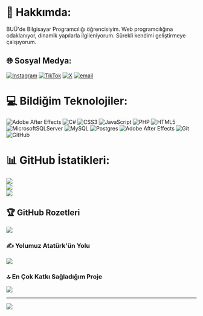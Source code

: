 # 💫 Hakkımda:
BUÜ'de Bilgisayar Programcılığı öğrencisiyim. Web programcılığına odaklanıyor, dinamik yapılarla ilgileniyorum. Sürekli kendimi geliştirmeye çalışıyorum.


## 🌐 Sosyal Medya:
[![Instagram](https://img.shields.io/badge/Instagram-%23E4405F.svg?logo=Instagram&logoColor=white)](https://instagram.com/furkanksknn_) [![TikTok](https://img.shields.io/badge/TikTok-%23000000.svg?logo=TikTok&logoColor=white)](https://tiktok.com/@Barbarostarr) [![X](https://img.shields.io/badge/X-black.svg?logo=X&logoColor=white)](https://x.com/Barbarostarr) [![email](https://img.shields.io/badge/Email-D14836?logo=gmail&logoColor=white)](mailto:furkankeskin1678@gmail.com) 

# 💻 Bildiğim Teknolojiler:
![Adobe After Effects](https://img.shields.io/badge/Adobe%20After%20Effects-9999FF.svg?style=for-the-badge&logo=Adobe%20After%20Effects&logoColor=white) ![C#](https://img.shields.io/badge/c%23-%23239120.svg?style=for-the-badge&logo=csharp&logoColor=white) ![CSS3](https://img.shields.io/badge/css3-%231572B6.svg?style=for-the-badge&logo=css3&logoColor=white) ![JavaScript](https://img.shields.io/badge/javascript-%23323330.svg?style=for-the-badge&logo=javascript&logoColor=%23F7DF1E) ![PHP](https://img.shields.io/badge/php-%23777BB4.svg?style=for-the-badge&logo=php&logoColor=white) ![HTML5](https://img.shields.io/badge/html5-%23E34F26.svg?style=for-the-badge&logo=html5&logoColor=white) ![MicrosoftSQLServer](https://img.shields.io/badge/Microsoft%20SQL%20Server-CC2927?style=for-the-badge&logo=microsoft%20sql%20server&logoColor=white) ![MySQL](https://img.shields.io/badge/mysql-4479A1.svg?style=for-the-badge&logo=mysql&logoColor=white) ![Postgres](https://img.shields.io/badge/postgres-%23316192.svg?style=for-the-badge&logo=postgresql&logoColor=white) ![Adobe After Effects](https://img.shields.io/badge/Adobe%20After%20Effects-9999FF.svg?style=for-the-badge&logo=Adobe%20After%20Effects&logoColor=white) ![Git](https://img.shields.io/badge/git-%23F05033.svg?style=for-the-badge&logo=git&logoColor=white) ![GitHub](https://img.shields.io/badge/github-%23121011.svg?style=for-the-badge&logo=github&logoColor=white)
# 📊 GitHub İstatikleri:
![](https://github-readme-stats.vercel.app/api?username=Furkan1678&theme=dark&hide_border=false&include_all_commits=false&count_private=false)<br/>
![](https://nirzak-streak-stats.vercel.app/?user=Furkan1678&theme=dark&hide_border=false)<br/>
![](https://github-readme-stats.vercel.app/api/top-langs/?username=Furkan1678&theme=dark&hide_border=false&include_all_commits=false&count_private=false&layout=compact)

## 🏆 GitHub Rozetleri
[![](https://i.hizliresim.com/l49qkyn.jpg)](https://hizliresim.com/l49qkyn)

### ✍️ **Yolumuz Atatürk'ün Yolu**
![](https://i.hizliresim.com/l49qkyn.jpg)



### 🔝 En Çok Katkı Sağladığım Proje
![](https://github-contributor-stats.vercel.app/api?username=Furkan1678&limit=5&theme=dark&combine_all_yearly_contributions=true)

---
[![](https://visitcount.itsvg.in/api?id=Furkan1678&icon=0&color=0)](https://visitcount.itsvg.in)

<!-- Proudly created with GPRM ( https://gprm.itsvg.in ) -->
